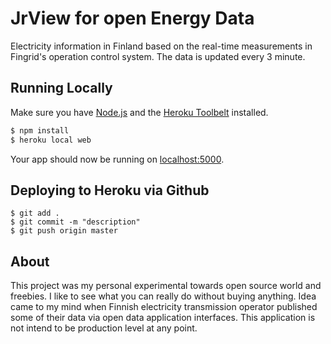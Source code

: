 # JrView for open Energy Data

Electricity information in Finland based on the real-time measurements in Fingrid's operation control system. The data is updated every 3 minute.

## Running Locally

Make sure you have [Node.js](http://nodejs.org/) and the [Heroku Toolbelt](https://toolbelt.heroku.com/) installed.

```sh
$ npm install
$ heroku local web
```

Your app should now be running on [localhost:5000](http://localhost:5000/).

## Deploying to Heroku via Github

```
$ git add .
$ git commit -m "description"
$ git push origin master
```

## About

This project was my personal experimental towards open source world and freebies. I like to see what you can really do without buying anything. Idea came to my mind when Finnish electricity transmission operator published some of their data via open data application interfaces. This application is not intend to be production level at any point.